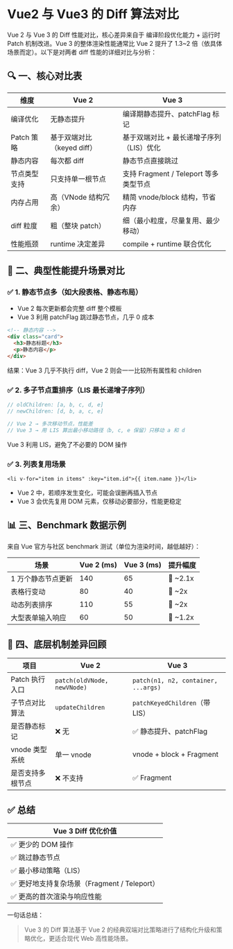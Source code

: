 # Vue2 与 Vue3 的 Diff 算法对比

Vue 2 与 Vue 3 的 Diff 性能对比，核心差异来自于 编译阶段优化能力 + 运行时 Patch 机制改进。Vue 3 的整体渲染性能通常比 Vue 2 提升了 1.3~2 倍（依具体场景而定）。以下是对两者 diff 性能的详细对比与分析：

## 🔍 一、核心对比表

| 维度         | Vue 2                      | Vue 3                                    |
| ------------ | -------------------------- | ---------------------------------------- |
| 编译优化     | 无静态提升                 | 编译期静态提升、patchFlag 标记           |
| Patch 策略   | 基于双端对比（keyed diff） | 基于双端对比 + 最长递增子序列（LIS）优化 |
| 静态内容     | 每次都 diff                | 静态节点直接跳过                         |
| 节点类型支持 | 只支持单一根节点           | 支持 Fragment / Teleport 等多类型节点    |
| 内存占用     | 高（VNode 结构冗余）       | 精简 vnode/block 结构，节省内存          |
| diff 粒度    | 粗（整块 patch）           | 细（最小粒度，尽量复用、最少移动）       |
| 性能瓶颈     | runtime 决定差异           | compile + runtime 联合优化               |

## 🚀 二、典型性能提升场景对比

### ✅ 1. 静态节点多（如大段表格、静态布局）

- Vue 2 每次更新都会完整 diff 整个模板
- Vue 3 利用 patchFlag 跳过静态节点，几乎 0 成本

```html
<!-- 静态内容 -->
<div class="card">
  <h3>静态标题</h3>
  <p>静态内容</p>
</div>
```

结果：Vue 3 几乎不执行 diff，Vue 2 则会一一比较所有属性和 children

### ✅ 2. 多子节点重排序（LIS 最长递增子序列）

```js
// oldChildren: [a, b, c, d, e]
// newChildren: [d, b, a, c, e]

// Vue 2 → 多次移动节点，性能差
// Vue 3 → 用 LIS 算出最小移动路径（b, c, e 保留）只移动 a 和 d
```

Vue 3 利用 LIS，避免了不必要的 DOM 操作

### ✅ 3. 列表复用场景

```vue
<li v-for="item in items" :key="item.id">{{ item.name }}</li>
```

- Vue 2 中，若顺序发生变化，可能会误删再插入节点
- Vue 3 会优先复用 DOM 元素，仅移动必要部分，性能更稳定

## 📊 三、Benchmark 数据示例

来自 Vue 官方与社区 benchmark 测试（单位为渲染时间，越低越好）：

| 场景               | Vue 2 (ms) | Vue 3 (ms) | 提升幅度  |
| ------------------ | ---------- | ---------- | --------- |
| 1 万个静态节点更新 | 140        | 65         | 🚀 \~2.1x |
| 表格行变动         | 80         | 40         | 🚀 \~2x   |
| 动态列表排序       | 110        | 55         | 🚀 \~2x   |
| 大型表单输入响应   | 60         | 50         | 🚀 \~1.2x |

## 🧠 四、底层机制差异回顾

| 项目             | Vue 2                       | Vue 3                               |
| ---------------- | --------------------------- | ----------------------------------- |
| Patch 执行入口   | `patch(oldVNode, newVNode)` | `patch(n1, n2, container, ...args)` |
| 子节点对比算法   | `updateChildren`            | `patchKeyedChildren`（带 LIS）      |
| 是否静态标记     | ❌ 无                       | ✅ 静态提升、patchFlag              |
| vnode 类型系统   | 单一 vnode                  | vnode + block + Fragment            |
| 是否支持多根节点 | ❌ 不支持                   | ✅ Fragment                         |

## ✅ 总结

| Vue 3 Diff 优化价值                          |
| -------------------------------------------- |
| ✅ 更少的 DOM 操作                           |
| ✅ 跳过静态节点                              |
| ✅ 最小移动策略（LIS）                       |
| ✅ 更好地支持复杂场景（Fragment / Teleport） |
| ✅ 更高的首次渲染与响应性能                  |

一句话总结：

> Vue 3 的 Diff 算法基于 Vue 2 的经典双端对比策略进行了结构化升级和策略优化，更适合现代 Web 高性能场景。
